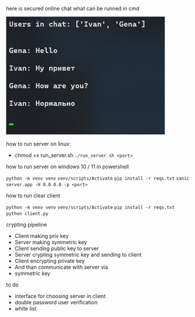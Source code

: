 here is secured online chat what can be runned in cmd 

![preview](preview.png)

how to run server on linux:

* chmod +x run_server.sh
``` ./run_server.sh <port> ```

how to run server on windows 10 / 11 in powershell

```python -m venv venv```
```venv/scripts/Activate```
```pip install -r reqs.txt```
```sanic server.app -H 0.0.0.0 -p <port>```

how to run clear client

```python -m venv venv```
```venv/scripts/Activate```
```pip install -r reqs.txt ```
```python client.py```


crypting pipeline

* Client making priv key
* Server making symmetric key 
* Client sending public key to server
* Server crypting symmetric key and sending to client 
* Client encrypting private key 
* And than communicate with server via
* symmetric key

to do

* interface for choosing server in client 
* double password user verification
* white list

